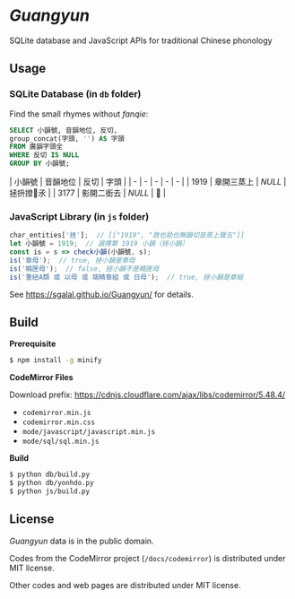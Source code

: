 # _Guangyun_

SQLite database and JavaScript APIs for traditional Chinese phonology

## Usage

### SQLite Database (in `db` folder)

Find the small rhymes without _fanqie_:

```sql
SELECT 小韻號, 音韻地位, 反切,
group_concat(字頭, '') AS 字頭
FROM 廣韻字頭全
WHERE 反切 IS NULL
GROUP BY 小韻號;
```

| 小韻號 | 音韻地位 | 反切 | 字頭 |
| - | - | - | - | - |
| 1919 | 章開三蒸上 | _NULL_ | 拯抍撜𨋬氶 |
| 3177 | 影開二銜去 | _NULL_ | 𪒠 |

### JavaScript Library (in `js` folder)

```javascript
char_entities['拯'];  // [["1919", "救也助也無韻切音蒸上聲五"]]
let 小韻號 = 1919;  // 選擇第 1919 小韻（拯小韻）
const is = s => check小韻(小韻號, s);
is('章母');  // true, 拯小韻是章母
is('曉匣母');  // false, 拯小韻不是曉匣母
is('重紐A類 或 以母 或 端精章組 或 日母');  // true, 拯小韻是章組
```

See <https://sgalal.github.io/Guangyun/> for details.

## Build

**Prerequisite**

```sh
$ npm install -g minify
```

**CodeMirror Files**

Download prefix: <https://cdnjs.cloudflare.com/ajax/libs/codemirror/5.48.4/>

* `codemirror.min.js`
* `codemirror.min.css`
* `mode/javascript/javascript.min.js`
* `mode/sql/sql.min.js`

**Build**

```sh
$ python db/build.py
$ python db/yonhdo.py
$ python js/build.py
```

## License

_Guangyun_ data is in the public domain.

Codes from the CodeMirror project (`/docs/codemirror`) is distributed under MIT license.

Other codes and web pages are distributed under MIT license.
